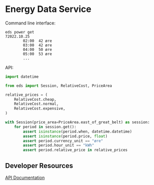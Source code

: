 # Energy Data Service

Command line interface:

```
eds power get
72022.10.25
        02:00  42 øre
        03:00  42 øre
        04:00  50 øre
        05:00  53 øre
        ...
```

API:

```python
import datetime

from eds import Session, RelativeCost, PriceArea

relative_prices = (
    RelativeCost.cheap,
    RelativeCost.normal,
    RelativeCost.expensive,
)

with Session(price_area=PriceArea.east_of_great_belt) as session:
    for period in session.get():
        assert isinstance(period.when, datetime.datetime)
        assert isinstance(period.price, float)
        assert period.currency_unit == "øre"
        assert period.hour_unit == "kWh"
        assert period.relative_price in relative_prices
```
## Developer Resources

[API Documentation](https://www.energidataservice.dk/tso-electricity/elspotprices#metadata-info)

